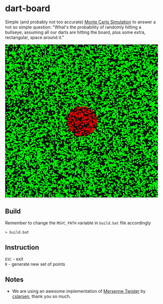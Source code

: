 # dart-board

Simple (and probably not too accurate) [Monte Carlo Simulation](https://en.wikipedia.org/wiki/Monte_Carlo_method) to answer a not so simple question: "What's the probability of randomly hitting a bullseye; assuming all our darts are hitting the board, plus some extra, rectangular, space around it."

![sample](sample.png)

## Build
Remember to change the `MSVC_PATH` variable in `build.bat` file accordingly

```console
> build.bat
```

## Instruction
`ESC` - exit\
`R` - generate new set of points

## Notes
- We are using an awesome implementation of [Mersenne Twister](https://en.wikipedia.org/wiki/Mersenne_Twister) by [cslarsen](https://github.com/cslarsen/mersenne-twister), thank you so much.